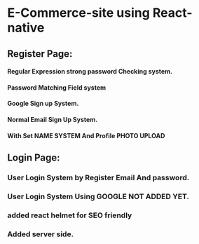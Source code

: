 # E-Commerce-site using React-native

## Register Page:
#### Regular Expression strong password Checking system.
#### Password Matching Field system
#### Google Sign up System.
#### Normal Email Sign Up System.
#### With Set NAME SYSTEM And Profile PHOTO UPLOAD


## Login Page:
### User Login System by Register Email And password.
### User Login System Using GOOGLE NOT ADDED YET.


### added react helmet for SEO friendly
### Added server side.